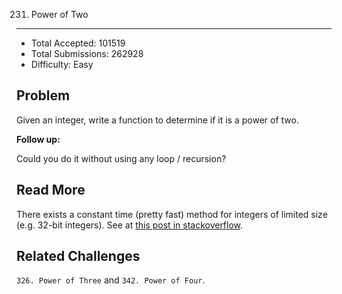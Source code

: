 231. Power of Two
---

- Total Accepted: 101519
- Total Submissions: 262928
- Difficulty: Easy


Problem
---
Given an integer, write a function to determine if it is a power of two.

**Follow up:**

Could you do it without using any loop / recursion?


Read More
---
There exists a constant time (pretty fast) method for integers of limited size (e.g. 32-bit integers). See at [this post in stackoverflow][R1].


Related Challenges
---
`326. Power of Three` and `342. Power of Four`.


[R1]: http://stackoverflow.com/questions/1804311/how-to-check-if-an-integer-is-a-power-of-3
